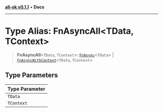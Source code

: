 [**all-ok v0.1.1**](../../README.md) • **Docs**

***

# Type Alias: FnAsyncAll\<TData, TContext\>

> **FnAsyncAll**\<`TData`, `TContext`\>: [`FnAsync`](FnAsync.md)\<`TData`\> \| [`FnAsyncWithContext`](FnAsyncWithContext.md)\<`TData`, `TContext`\>

## Type Parameters

| Type Parameter |
| ------ |
| `TData` |
| `TContext` |
